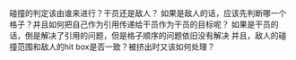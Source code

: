 碰撞的判定该由谁来进行？干员还是敌人？
如果是敌人的话，应该先判断哪一个格子？并且如何把自己作为引用传递给干员作为干员的目标呢？
如果是干员的话，倒是解决了引用的问题，但是格子顺序的问题依旧没有解决
并且，敌人的碰撞范围和敌人的hit box是否一致？被挤出时又该如何处理？
